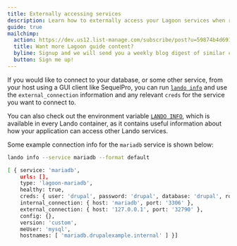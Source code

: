 ```yaml
---
title: Externally accessing services
description: Learn how to externally access your Lagoon services when running in Lando.
guide: true
mailchimp:
  action: https://dev.us12.list-manage.com/subscribe/post?u=59874b4d6910fa65e724a4648&amp;id=613837077f
  title: Want more Lagoon guide content?
  byline: Signup and we will send you a weekly blog digest of similar content to keep you satiated.
  button: Sign me up!
---
```


If you would like to connect to your database, or some other service, from your host using a GUI client like SequelPro, you can run [`lando info`](https://docs.lando.dev/cli/info.md) and use the `external_connection` information and any relevant `creds` for the service you want to connect to.

You can also check out the environment variable [`LANDO INFO`](https://docs.lando.dev/guides/lando-info.md), which is available in every Lando container, as it contains useful information about how your application can access other Lando services.

Some example connection info for the `mariadb` service is shown below:

```bash
lando info --service mariadb --format default

[ { service: 'mariadb',
    urls: [],
    type: 'lagoon-mariadb',
    healthy: true,
    creds: { user: 'drupal', password: 'drupal', database: 'drupal', rootpass: 'Lag00n' },
    internal_connection: { host: 'mariadb', port: '3306' },
    external_connection: { host: '127.0.0.1', port: '32790' },
    config: {},
    version: 'custom',
    meUser: 'mysql',
    hostnames: [ 'mariadb.drupalexample.internal' ] }]
```